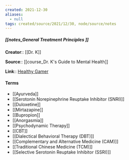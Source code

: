 ```yaml
---
created: 2021-12-30 
aliases:
  - null
tags: created/source/2021/12/30, node/source/notes
---
```


##### [[notes_General Treatment Principles ]]
**Creator**:: [[Dr. K]]
 
**Source**:: [[course_Dr. K's Guide to Mental Health]]

**Link**:: [Healthy Gamer](https://coaching.healthygamer.gg/guide/lessons/general-treatment-principles)

#### Terms
- [[Ayurveda]]
- [[Serotonin Norepinephrine Reuptake Inhibitor (SNRI)]]
- [[Duloxetine]]
- [[Mirtazapine]]
- [[Bupropion]]
- [[Anorgasmia]]
- [[Psychodynamic Therapy]]
- [[CBT]]
- [[Dialectical Behavioral Therapy (DBT)]]
- [[Complementary and Alternative Medicine (CAM)]]
- [[Traditional Chinese Medicine (TCM)]]
- [[Selective Serotonin Reuptake Inhibitor (SSRI)]]